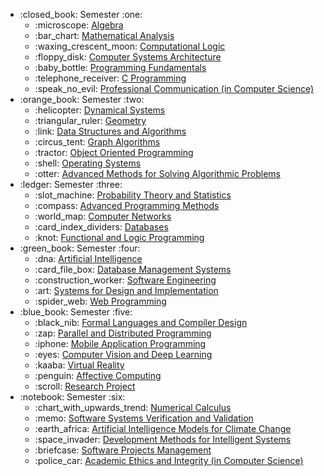 <ul>
  <li>:closed_book: Semester :one:
    <ul>
        <li>
            :microscope: <a href="1st Semester/Algebra">Algebra</a>
        </li>
        <li>
            :bar_chart: <a href="1st Semester/Mathematical Analysis">Mathematical Analysis</a>
        </li>
        <li>
            :waxing_crescent_moon: <a href="1st Semester/Computational Logic">Computational Logic</a>
        </li>
        <li>
            :floppy_disk: <a href="1st Semester/Computer Systems Architecture">Computer Systems Architecture</a>
        </li>
        <li>
            :baby_bottle: <a href="1st Semester/Programming Fundamentals">Programming Fundamentals</a>
        </li>
        <li>
            :telephone_receiver: <a href="1st Semester/C Programming">C Programming</a>
        </li>
	  <li>
            :speak_no_evil: <a href="1st Semester/Professional Communication">Professional Communication (in Computer Science)</a>
        </li>
    </ul>
  </li>
  <li>:orange_book: Semester :two:
    <ul>
        <li>
            :helicopter: <a href="2nd Semester/Dynamical Systems">Dynamical Systems</a>
        </li>
        <li>
            :triangular_ruler: <a href="2nd Semester/Geometry">Geometry</a>
        </li>
        <li>
            :link: <a href="2nd Semester/Data Structures and Algorithms">Data Structures and Algorithms</a>
        </li>
        <li>
            :circus_tent: <a href="2nd Semester/Graph Algorithms">Graph Algorithms</a>
        </li>
        <li>
            :tractor: <a href="2nd Semester/Object-Oriented Programming">Object Oriented Programming</a>
        </li>
        <li>
            :shell: <a href="2nd Semester/Operating Systems">Operating Systems</a>
        </li>
        <li>
            :otter: <a href="2nd Semester/Advanced Methods for Solving Algorithmic Problems">Advanced Methods for Solving Algorithmic Problems</a>
        </li>
    </ul>
  </li>
  <li>:ledger: Semester :three:
    <ul>
        <li>
            :slot_machine: <a href="3rd Semester/Probability Theory and Statistics">Probability Theory and Statistics</a>
        </li>
        <li>
            :compass: <a href="3rd Semester/Advanced Programming Methods">Advanced Programming Methods</a>
        </li>
        <li>
            :world_map: <a href="3rd Semester/Computer Networks">Computer Networks</a>
        </li>
        <li>
            :card_index_dividers: <a href="3rd Semester/Databases">Databases</a>
        </li>
        <li>
            :knot: <a href="3rd Semester/Functional and Logic Programming">Functional and Logic Programming</a>
        </li>
    </ul>
  </li>
  <li>:green_book: Semester :four:
    <ul>
        <li>
            :dna: <a href="4th Semester/Artificial Intelligence">Artificial Intelligence</a>
        </li>
        <li>
            :card_file_box: <a href="4th Semester/Database Management Systems">Database Management Systems</a>
        </li>
        <li>
            :construction_worker: <a href="4th Semester/Software Engineering">Software Engineering</a>
        </li>
        <li>
            :art: <a href="4th Semester/Systems for Design and Implementation">Systems for Design and Implementation</a>
        </li>
        <li>
            :spider_web: <a href="4th Semester/Web Programming">Web Programming</a>
        </li>
    </ul>
  </li>
  <li>:blue_book: Semester :five:
    <ul>
        <li>
            :black_nib: <a href="5th Semester/Formal Languages and Compiler Design">Formal Languages and Compiler Design</a>
        </li>
        <li>
            :zap: <a href="5th Semester/Parallel and Distributed Programming">Parallel and Distributed Programming</a>
        </li>
        <li>
            :iphone: <a href="5th Semester/Mobile Application Programming">Mobile Application Programming</a>
        </li>
        <li>
            :eyes: <a href="5th Semester/Computer Vision and Deep Learning">Computer Vision and Deep Learning</a>
        </li>
        <li>
            :kaaba: <a href="5th Semester/Virtual Reality">Virtual Reality</a>
        </li>
        <li>
            :penguin: <a href="5th Semester/Affective Computing">Affective Computing</a>
        </li>
        <li>
            :scroll: <a href="5th Semester/Research Project">Research Project</a>
        </li>
    </ul>
  </li>
  <li>:notebook: Semester :six:
    <ul>
        <li>
            :chart_with_upwards_trend: <a href="6th Semester/Numerical Calculus">Numerical Calculus</a>
        </li>
        <li>
            :memo: <a href="6th Semester/Software Systems Verification and Validation">Software Systems Verification and Validation</a>
        </li>
        <li>
            :earth_africa: <a href="6th Semester/Artificial Intelligence Models for Climate Change">Artificial Intelligence Models for Climate Change</a>
        </li>
        <li>
            :space_invader: <a href="6th Semester/Development Methods for Intelligent Systems">Development Methods for Intelligent Systems</a>
        </li>
        <li>
            :briefcase: <a href="6th Semester/Software Projects Management">Software Projects Management</a>
        </li>
        <li>
            :police_car: <a href="6th Semester/Academic Ethics and Integrity">Academic Ethics and Integrity (in Computer Science)</a>
        </li>
    </ul>
  </li>
</ul>
